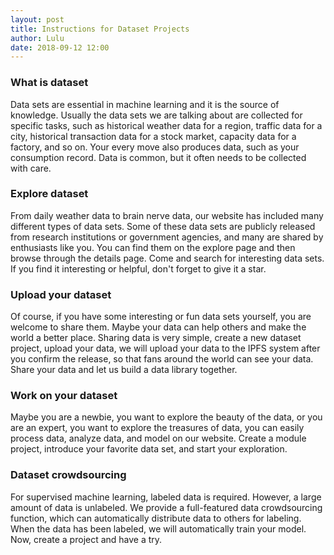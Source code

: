 ```yaml
---
layout: post
title: Instructions for Dataset Projects
author: Lulu
date: 2018-09-12 12:00
--- 
```

### What is dataset
Data sets are essential in machine learning and it is the source of knowledge.  Usually the data sets we are talking about are collected for specific tasks, such as historical weather data for a region, traffic data for a city, historical transaction data for a stock market, capacity data for a factory, and so on. Your every move also produces data, such as your consumption record. Data is common, but it often needs to be collected with care.
### Explore dataset
From daily weather data to brain nerve data, our website has included many different types of data sets. Some of these data sets are publicly released from research institutions or government agencies, and many are shared by enthusiasts like you. You can find them on the explore page and then browse through the details page. Come and search for interesting data sets. If you find it interesting or helpful, don't forget to give it a star.
### Upload your dataset
Of course, if you have some interesting or fun data sets yourself, you are welcome to share them. Maybe your data can help others and make the world a better place. Sharing data is very simple, create a new dataset project, upload your data, we will upload your data to the IPFS system after you confirm the release, so that fans around the world can see your data. Share your data and let us build a data library together.
### Work on your dataset
Maybe you are a newbie, you want to explore the beauty of the data, or you are an expert, you want to explore the treasures of data, you can easily process data, analyze data, and model on our website. Create a module project, introduce your favorite data set, and start your exploration.
### Dataset crowdsourcing
For supervised machine learning, labeled data is required. However, a large amount of data is unlabeled. We provide a full-featured data crowdsourcing function, which can automatically distribute data to others for labeling. When the data has been labeled, we will automatically train your model. Now, create a project and have a try.
